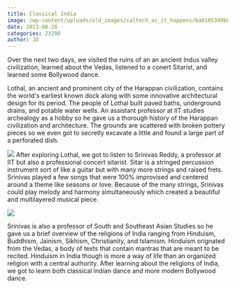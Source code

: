 ```yaml
---
title: Classical India
image: /wp-content/uploads/old_images/caltech_as_it_happens/6a0105349b8251970b019104dd2653970c.jpg
date: 2013-08-26
categories: 23200
author: JD
---
```


Over the next two days, we visited the ruins of an an ancient Indus valley civilization, learned about the Vedas, listened to a conert Sitarist, and learned some Bollywood dance.

Lothal, an ancient and prominent city of the Harappan civilization, contains the world's earliest known dock along with some innovative architectural design for its period. The people of Lothal built paved baths, underground drains, and potable water wells. An assistant professor at IIT studies archealogy as a hobby so he gave us a thorough history of the Harappan civilization and architecture. The grounds are scattered with broken pottery pieces so we even got to secretly excavate a little and found a large part of a perforated dish.


![](/old_images/caltech_as_it_happens/6a0105349b8251970b0192aca67c2f970d.jpg)
After exploring Lothal, we got to listen to Srinivas Reddy, a professor at IIT but also a professional concert sitarist. Sitar is a stringed percussion instrument sort of like a guitar but with many more strings and raised frets. Srinivas played a few songs that were 100% improvised and centered around a theme like seasons or love. Because of the many strings, Srinivas could play melody and harmony simultaneously which created a beautiful and multilayered musical piece.


![](/old_images/caltech_as_it_happens/6a0105349b8251970b0192acbe902b970d.jpg)

Srinivas is also a professor of South and Southeast Asian Studies so he gave us a brief overview of the religions of India ranging from Hinduism, Buddhism, Jainism, Sikhism, Christianity, and Islamism. Hinduism orignated from the Vedas, a body of texts that contain mantras that are meant to be recited. Hinduism in India though is more a way of life than an organized religion with a central authority. After learning about the religions of India, we got to learn both classical Indian dance and more modern Bollywood dance.

